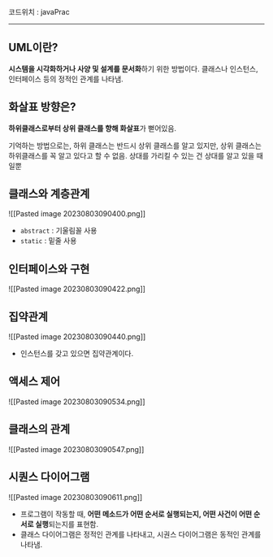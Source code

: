코드위치 : javaPrac

---
## UML이란?
**시스템을 시각화하거나 사양 및 설계를 문서화**하기 위한 방법이다. 클래스나 인스턴스, 인터페이스 등의 정적인 관계를 나타냄.


## 화살표 방향은?
**하위클래스로부터 상위 클래스를 향해 화살표**가 뻗어있음. 

기억하는 방법으로는, 하위 클래스는 반드시 상위 클래스를 알고 있지만, 상위 클래스는 하위클래스를 꼭 알고 있다고 할 수 없음. 상대를 가리킬 수 있는 건 상대를 알고 있을 때일뿐


## 클래스와 계층관계
![[Pasted image 20230803090400.png]]
- `abstract` : 기울림꼴 사용
- `static` : 밑줄 사용


## 인터페이스와 구현
![[Pasted image 20230803090422.png]]


## 집약관계
![[Pasted image 20230803090440.png]]
- 인스턴스를 갖고 있으면 집약관계이다.

## 액세스 제어
![[Pasted image 20230803090534.png]]

## 클래스의 관계
![[Pasted image 20230803090547.png]]


## 시퀀스 다이어그램
![[Pasted image 20230803090611.png]]
- 프로그램이 작동할 때, **어떤 메소드가 어떤 순서로 실행되는지, 어떤 사건이 어떤 순서로 실행**되는지를 표현함.
- 클래스 다이어그램은 정적인 관계를 나타내고, 시권스 다이어그램은 동적인 관계를 나타냄.